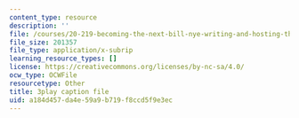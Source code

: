 ```yaml
---
content_type: resource
description: ''
file: /courses/20-219-becoming-the-next-bill-nye-writing-and-hosting-the-educational-show-january-iap-2015/a184d457da4e59a9b719f8ccd5f9e3ec_XDBr39cwmbg.vtt
file_size: 201357
file_type: application/x-subrip
learning_resource_types: []
license: https://creativecommons.org/licenses/by-nc-sa/4.0/
ocw_type: OCWFile
resourcetype: Other
title: 3play caption file
uid: a184d457-da4e-59a9-b719-f8ccd5f9e3ec
---
```

